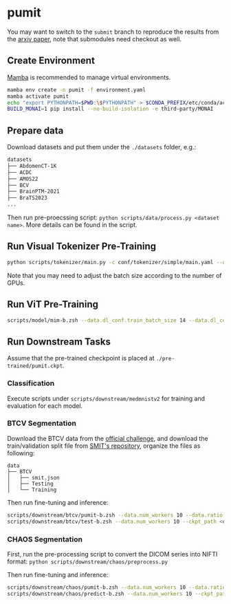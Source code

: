 # pumit

You may want to switch to the `submit` branch to reproduce the results from the [arxiv paper](https://arxiv.org/abs/2312.07630), note that submodules need checkout as well.

## Create Environment

[Mamba](https://mamba.readthedocs.io) is recommended to manage virtual environments. 

```zsh
mamba env create -n pumit -f environment.yaml
mamba activate pumit
echo "export PYTHONPATH=$PWD:\$PYTHONPATH" > $CONDA_PREFIX/etc/conda/activate.d/env_vars.sh
BUILD_MONAI=1 pip install --no-build-isolation -e third-party/MONAI
```

## Prepare data

Download datasets and put them under the `./datasets` folder, e.g.:

```zsh
datasets
├── AbdomenCT-1K
├── ACDC
├── AMOS22
├── BCV
├── BrainPTM-2021
├── BraTS2023
...
```

Then run pre-proecssing script: `python scripts/data/process.py <dataset name>`. More details can be found in the script.
## Run Visual Tokenizer Pre-Training

```zsh
python scripts/tokenizer/main.py -c conf/tokenizer/simple/main.yaml --data.dl_conf.train_batch_size 8 --data.dl_conf.num_workers 10 --training.benchmark true --model.quantize.mode soft --model.quantize.num_embeddings 1024 --loss.entropy_weight 1 --loss.quant_weight 0.03
```

Note that you may need to adjust the batch size according to the number of GPUs.

## Run ViT Pre-Training

```zsh
scripts/model/mim-b.zsh --data.dl_conf.train_batch_size 14 --data.dl_conf.num_workers 10 --model.tokenizer.path <tokenizer checkpoit path>
```

## Run Downstream Tasks

Assume that the pre-trained checkpoint is placed at `./pre-trained/pumit.ckpt`.

### Classification

Execute scripts under `scripts/downstream/medmnistv2` for training and evaluation for each model.

### BTCV Segmentation

Download the BTCV data from the [official challenge](https://www.synapse.org/#!Synapse:syn3193805), and download the train/validation split file from [SMIT's repository](https://github.com/The-Veeraraghavan-Lab/SMIT/blob/5d81399010dcf8c03a944544dc42b62603075b13/dataset/dataset_0.json), organize the files as following: 

```plain
data
├── BTCV
│   ├── smit.json
│   ├── Testing
│   └── Training
```

Then run fine-tuning and inference:

```zsh
scripts/downstream/btcv/pumit-b.zsh --data.num_workers 10 --data.ratio 1 --trainer.logger.name pumit-b --data.train_batch_size 4
scripts/downstream/btcv/test-b.zsh --data.num_workers 10 --ckpt_path <output checkpoint path> --trainer.logger.name pumit-b
```

### CHAOS Segmentation

First, run the pre-processing script to convert the DICOM series into NIFTI format: `python scripts/downstream/chaos/preprocess.py`

Then run fine-tuning and inference:

```zsh
scripts/downstream/chaos/pumit-b.zsh --data.num_workers 10 --data.ratio 1 --trainer.logger.name pumit-b --data.train_batch_size 8
scripts/downstream/chaos/predict-b.zsh --data.num_workers 10 --ckpt_path <output checkpoint path> --trainer.logger.name pumit-b
```
